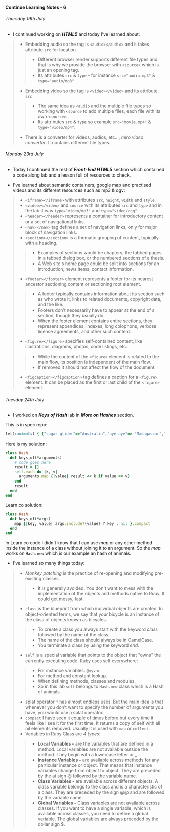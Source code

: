 #### Continue Learning Notes - 6

######  Thursday 19th July

+ I continued working on *__HTML5__* and today I've learned about:
>* Embedding audio so the tag is `<audio></audio>` and it takes attribute `src` for location.
>>* Different browser render supports different file types and that is why we provide the browser with `<source>` which is just an opening tag.
>>* Its attributes `src` & `type` - for instance `src="audio.mp3"` & `type="audio/mp3"`
>* Embedding video so the tag is `<video></video>` and its attribute `src`
>>* The same idea as `<audio` and the multiple file types so working with `<source` to add multiple files, each file with its own `<source>`.
>>* Its attributes `src` & `type` so example `src="movie.mp4"` & `type="video/mp4"`.
>* There is a converter for videos, audios, etc..., *miro video converter*. It contains different file types.  

######  Monday 23rd July
+ Today I continued the rest of *__Front-End HTML5__* section which contained a code along lab and a lesson full of resources to check.

+ I've learned about semantic containers, google map and practised videos and its different resources such as mp3 & ogv:
>* `<iframe></iframe>` with attributes `src`, `height`, `width` and `style`.
>* `<video></video>` and `source` with its attributes `src` and `type` and in the lab it was `type="video/mp3"` and `type="video/ogg"`
>* `<header></header>` represents a container for introductory content or a set of navigational links.
>* `<nav></nav>` tag defines a set of navigation links, only for major block of navigation links.
>* `<section></section>` is a thematic grouping of content, typically with a heading.
>>* Examples of sections would be chapters, the tabbed pages in a tabbed dialog box, or the numbered sections of a thesis.
>>* A Web site's home page could be split into sections for an introduction, news items, contact information.
>* `<footer></footer>` element represents a footer for its nearest ancestor sectioning content or sectioning root element.
>>* A footer typically contains information about its section such as who wrote it, links to related documents, copyright data, and the like.
>>* Footers don’t necessarily have to appear at the end of a section, though they usually do.
>>* When the footer element contains entire sections, they represent appendices, indexes, long colophons, verbose license agreements, and other such content.
>* `<figure></figure>` specifies self-contained content, like illustrations, diagrams, photos, code listings, etc.
>>* While the content of the `<figure>` element is related to the main flow, its position is independent of the main flow.
>>* If removed it should not affect the flow of the document.
>* `<figcaption></figcaption>` tag defines a caption for a `<figure>` element. It can be placed as the first or last child of the `<figure>` element.

######  Tuesday 24th July
+ I worked on *__Keys of Hash__* lab in *__More on Hashes__* section.

This is in spec repo:

```Ruby
let(:animals) { {"sugar glider"=>"Australia","aye-aye"=> "Madagascar","red-footed tortoise"=>"Panama","kangaroo"=> "Australia","tomato frog"=>"Madagascar","koala"=>"Australia"} }
```

Here is my solution:

```Ruby
class Hash
  def keys_of(*arguments)
    # code goes here
    result = []
    self.each do |k, v|
      arguments.map {|value| result << k if value == v}
    end
    result
  end
end
```
Learn.co solution:

```Ruby
class Hash
  def keys_of(*args)
    map {|key, value| args.include?(value) ? key : nil }.compact
  end
end
```
In Learn.co code I didn't know that I can use *map* or any other method inside the instance of a class without joining it to an argument. So the *map* works on `Hash.new` which is our example an hash of animals.

+ I've learned so many things today:
>* *Monkey patching* is the practice of re-opening and modifying pre-existing classes.
>>* It is generally avoided. You don't want to mess with the implementation of the objects and methods native to Ruby. It could get messy, fast.
>* `class` is the blueprint from which individual objects are created. In object-oriented terms, we say that your bicycle is an instance of the class of objects known as bicycles.
>>* To create a class you always start with the keyword *class* followed by the name of the class.
>>* The name of the class should always be in CamelCase.
>>* You terminate a class by using the keyword *end*.
>* `self` is a special variable that points to the object that "owns" the currently executing code. Ruby uses self everywhere:
>>* For instance variables: `@myvar`
>>* For method and constant lookup.
>>* When defining methods, classes and modules.
>>* So in this lab `self` belongs to `Hash.new` class which is a Hash of animals.
>* splat operator `*` has almost endless uses. But the main idea is that whenever you don’t want to specify the number of arguments you have, you would use a splat operator.
>* `compact` I have seen it couple of times before but every time it feels like I see it for the first time. It returns a copy of self with all nil elements removed. Usually it is used with `map` or `collect`.
>* Variables in Ruby Class are *4 types*:
>>* __Local Variables -__  are the variables that are defined in a method. Local variables are not available outside the method. They begin with a lowercase letter or _ .
>>* __Instance Variables -__ are available across methods for any particular instance or object. That means that instance variables change from object to object. They are preceded by the at sign @ followed by the variable name.
>>* __Class Variables -__ are available across different objects. A class variable belongs to the class and is a characteristic of a class. They are preceded by the sign @@ and are followed by the variable name.
>>* __Global Variables -__ Class variables are not available across classes. If you want to have a single variable, which is available across classes, you need to define a global variable. The global variables are always preceded by the dollar sign $.
